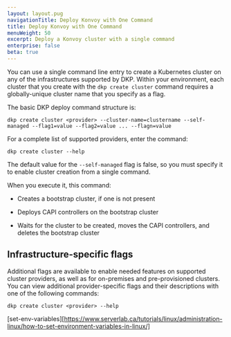 ```yaml
---
layout: layout.pug
navigationTitle: Deploy Konvoy with One Command
title: Deploy Konvoy with One Command
menuWeight: 50
excerpt: Deploy a Konvoy cluster with a single command
enterprise: false
beta: true
---
```

You can use a single command line entry to create a Kubernetes cluster on any of the infrastructures supported by DKP. Within your environment, each cluster that you create with the `dkp create cluster` command requires a globally-unique cluster name that you specify as a flag.

The basic DKP deploy command structure is:

```shell
dkp create cluster <provider> --cluster-name=clustername --self-managed --flag1=value --flag2=value ... --flagn=value
```

For a complete list of supported providers, enter the command:

```shell
dkp create cluster --help
```

The default value for the  `--self-managed` flag is false, so you must specify it to enable cluster creation from a single command.

When you execute it, this command:

-   Creates a bootstrap cluster, if one is not present

-   Deploys CAPI controllers on the bootstrap cluster

-   Waits for the cluster to be created, moves the CAPI controllers, and deletes the bootstrap cluster

## Infrastructure-specific flags

Additional flags are available to enable needed features on supported cluster providers, as well as for on-premises and pre-provisioned clusters. You can view additional provider-specific flags and their descriptions with one of the following commands:

```shell
dkp create cluster <provider> --help
```

[set-env-variables][https://www.serverlab.ca/tutorials/linux/administration-linux/how-to-set-environment-variables-in-linux/]
